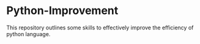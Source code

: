 # Python-Improvement
This repository outlines some skills to effectively improve the efficiency of python language. 
